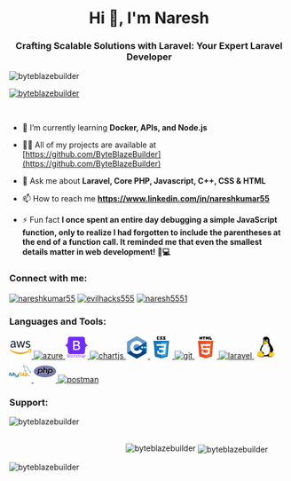 <h1 align="center">Hi 👋, I'm Naresh</h1>
<h3 align="center">Crafting Scalable Solutions with Laravel: Your Expert Laravel Developer</h3>

<p align="left"> <img src="https://komarev.com/ghpvc/?username=byteblazebuilder&label=Profile%20views&color=0e75b6&style=flat" alt="byteblazebuilder" /> </p>

<p align="left"> <a href="https://github.com/ryo-ma/github-profile-trophy"><img src="https://github-profile-trophy.vercel.app/?username=byteblazebuilder" alt="byteblazebuilder" /></a> </p>

<p align="left"> <a href="https://twitter.com/" target="blank"><img src="https://img.shields.io/twitter/follow/?logo=twitter&style=for-the-badge" alt="" /></a> </p>

- 🌱 I’m currently learning **Docker, APIs, and Node.js**

- 👨‍💻 All of my projects are available at [https://github.com/ByteBlazeBuilder](https://github.com/ByteBlazeBuilder)

- 💬 Ask me about **Laravel, Core PHP, Javascript, C++, CSS & HTML**

- 📫 How to reach me **https://www.linkedin.com/in/nareshkumar55**

- ⚡ Fun fact **I once spent an entire day debugging a simple JavaScript function, only to realize I had forgotten to include the parentheses at the end of a function call. It reminded me that even the smallest details matter in web development! 🐛💻**

<h3 align="left">Connect with me:</h3>
<p align="left">
<a href="https://linkedin.com/in/nareshkumar55" target="blank"><img align="center" src="https://raw.githubusercontent.com/rahuldkjain/github-profile-readme-generator/master/src/images/icons/Social/linked-in-alt.svg" alt="nareshkumar55" height="30" width="40" /></a>
<a href="https://www.hackerrank.com/evilhacks555" target="blank"><img align="center" src="https://raw.githubusercontent.com/rahuldkjain/github-profile-readme-generator/master/src/images/icons/Social/hackerrank.svg" alt="evilhacks555" height="30" width="40" /></a>
<a href="https://www.leetcode.com/naresh5551" target="blank"><img align="center" src="https://raw.githubusercontent.com/rahuldkjain/github-profile-readme-generator/master/src/images/icons/Social/leet-code.svg" alt="naresh5551" height="30" width="40" /></a>
</p>

<h3 align="left">Languages and Tools:</h3>
<p align="left"> <a href="https://aws.amazon.com" target="_blank" rel="noreferrer"> <img src="https://raw.githubusercontent.com/devicons/devicon/master/icons/amazonwebservices/amazonwebservices-original-wordmark.svg" alt="aws" width="40" height="40"/> </a> <a href="https://azure.microsoft.com/en-in/" target="_blank" rel="noreferrer"> <img src="https://www.vectorlogo.zone/logos/microsoft_azure/microsoft_azure-icon.svg" alt="azure" width="40" height="40"/> </a> <a href="https://getbootstrap.com" target="_blank" rel="noreferrer"> <img src="https://raw.githubusercontent.com/devicons/devicon/master/icons/bootstrap/bootstrap-plain-wordmark.svg" alt="bootstrap" width="40" height="40"/> </a> <a href="https://www.chartjs.org" target="_blank" rel="noreferrer"> <img src="https://www.chartjs.org/media/logo-title.svg" alt="chartjs" width="40" height="40"/> </a> <a href="https://www.w3schools.com/cpp/" target="_blank" rel="noreferrer"> <img src="https://raw.githubusercontent.com/devicons/devicon/master/icons/cplusplus/cplusplus-original.svg" alt="cplusplus" width="40" height="40"/> </a> <a href="https://www.w3schools.com/css/" target="_blank" rel="noreferrer"> <img src="https://raw.githubusercontent.com/devicons/devicon/master/icons/css3/css3-original-wordmark.svg" alt="css3" width="40" height="40"/> </a> <a href="https://git-scm.com/" target="_blank" rel="noreferrer"> <img src="https://www.vectorlogo.zone/logos/git-scm/git-scm-icon.svg" alt="git" width="40" height="40"/> </a> <a href="https://www.w3.org/html/" target="_blank" rel="noreferrer"> <img src="https://raw.githubusercontent.com/devicons/devicon/master/icons/html5/html5-original-wordmark.svg" alt="html5" width="40" height="40"/> </a> <a href="https://laravel.com/" target="_blank" rel="noreferrer"> <img src="https://i.ibb.co/9TsWRpn/download-6.png" alt="laravel" width="40" height="40"/> </a> <a href="https://www.linux.org/" target="_blank" rel="noreferrer"> <img src="https://raw.githubusercontent.com/devicons/devicon/master/icons/linux/linux-original.svg" alt="linux" width="40" height="40"/> </a> <a href="https://www.mysql.com/" target="_blank" rel="noreferrer"> <img src="https://raw.githubusercontent.com/devicons/devicon/master/icons/mysql/mysql-original-wordmark.svg" alt="mysql" width="40" height="40"/> </a> <a href="https://www.php.net" target="_blank" rel="noreferrer"> <img src="https://raw.githubusercontent.com/devicons/devicon/master/icons/php/php-original.svg" alt="php" width="40" height="40"/> </a> <a href="https://postman.com" target="_blank" rel="noreferrer"> <img src="https://www.vectorlogo.zone/logos/getpostman/getpostman-icon.svg" alt="postman" width="40" height="40"/> </a> </p>

<h3 align="left">Support:</h3>
<p><a href="https://www.buymeacoffee.com/byteblazebuilder"> <img align="left" src="https://cdn.buymeacoffee.com/buttons/v2/default-yellow.png" height="50" width="210" alt="byteblazebuilder" /></a></p><br><br>

<p><img align="left" src="https://github-readme-stats.vercel.app/api/top-langs?username=byteblazebuilder&show_icons=true&locale=en&layout=compact" alt="byteblazebuilder" /></p>

<p>&nbsp;<img align="center" src="https://github-readme-stats.vercel.app/api?username=byteblazebuilder&show_icons=true&locale=en" alt="byteblazebuilder" /></p>

<p><img align="center" src="https://github-readme-streak-stats.herokuapp.com/?user=byteblazebuilder&" alt="byteblazebuilder" /></p>
